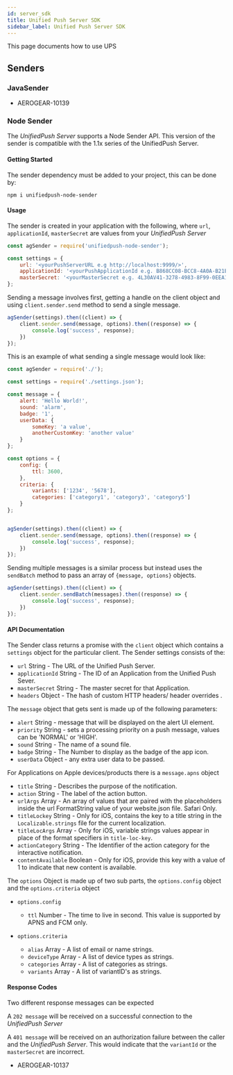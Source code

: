 ```yaml
---
id: server_sdk
title: Unified Push Server SDK
sidebar_label: Unified Push Server SDK
---
```


This page documents how to use UPS

## Senders
### JavaSender
 - AEROGEAR-10139	

### Node Sender

The _UnifiedPush Server_ supports a Node Sender API. This version of the sender is compatible with the 1.1x series of the UnifiedPush Server. 

#### Getting Started

The sender dependency must be added to your project, this can be done by:

`npm i unifiedpush-node-sender`

#### Usage

The sender is created in your application with the following, where `url`, `applicationId`, `masterSecret` are values from your _UnifiedPush Server_

```Javascript
const agSender = require('unifiedpush-node-sender');

const settings = {
    url: '<yourPushServerURL e.g http://localhost:9999/>',
    applicationId: '<yourPushApplicationId e.g. B868CC08-BCC8-4A0A-B21E-1AC56AF0C734>',
    masterSecret: '<yourMasterSecret e.g. 4L30AV41-3278-4983-8F99-0EEA138J7O1I>'
};
```

Sending a message involves first, getting a handle on the client object and using `client.sender.send` method to send a single message. 

```Javascript
agSender(settings).then((client) => {
    client.sender.send(message, options).then((response) => {
        console.log('success', response);
    })
});
```
This is an example of what sending a single message would look like:

```Javascript
const agSender = require('./');

const settings = require('./settings.json');

const message = {
    alert: 'Hello World!',
    sound: 'alarm',
    badge: '1',
    userData: {
        someKey: 'a value',
        anotherCustomKey: 'another value'
    }
};

const options = {
    config: {
        ttl: 3600,
    },
    criteria: {
        variants: ['1234', '5678'],
        categories: ['category1', 'category3', 'category5']
    }
};


agSender(settings).then((client) => {
    client.sender.send(message, options).then((response) => {
        console.log('success', response);
    })
});
```


Sending multiple messages is a similar process but instead uses the `sendBatch` method
to pass an array of `{message, options}` objects.

```Javascript
agSender(settings).then((client) => {
    client.sender.sendBatch(messages).then((response) => {
        console.log('success', response);
    })
});
```

#### API Documentation

The Sender class returns a promise with the `client` object which contains a `settings` object for the particular client. The Sender settings consists of the:

- `url`  String - The URL of the Unified Push Server.
- `applicationId` String - The ID of an Application from the Unified Push Sever.
- `masterSecret` String - The master secret for that Application.
- `headers` Object - The hash of custom HTTP headers/ header overrides .


The `message` object that gets sent is made up of the following parameters:

- `alert` String - message that will be displayed on the alert UI element.
- `priority` String - sets a processing priority on a push message, values can be 'NORMAL' or 'HIGH'.
- `sound` String - The name of a sound file.
- `badge` String - The Number to display as the badge of the app icon.
- `userData` Object - any extra user data to be passed. 

For Applications on Apple devices/products there is a `message.apns` object

- `title` String - Describes the purpose of the notification.
- `action` String - The label of the action button.
- `urlArgs` Array - An array of values that are paired with the placeholders inside the url FormatString value of your website.json file. Safari Only.
- `titleLockey` String - Only for iOS, contains the key to a title string in the `Localizable.strings` file for the current localization. 
- `titleLocArgs` Array - Only for iOS, variable strings values appear in place of the format specifiers in `title-loc-key`.
- `actionCategory` String - The Identifier of the action category for the interactive notification.
- `contentAvailable` Boolean - Only for iOS, provide this key with a value of 1 to indicate that new content is available.

The `options` Object is made up of two sub parts, the `options.config` object and the `options.criteria` object

- `options.config` 
    - `ttl` Number - The time to live in second. This value is supported by APNS and FCM only. 

- `options.criteria` 
    - `alias` Array - A list of email or name strings.
    - `deviceType` Array - A list of device types as strings.
    - `categories` Array - A list of categories as strings.
    - `variants` Array - A list of variantID's as strings.

#### Response Codes

Two different response messages can be expected

A `202 message` will be received on a successful connection to the _UnifiedPush Server_ 

A `401 message` will be received on an authorization failure between the caller and the _UnifiedPush Server_. This would indicate that the `variantId` or the `masterSecret` are incorrect.


 
 - AEROGEAR-10137	
 
 